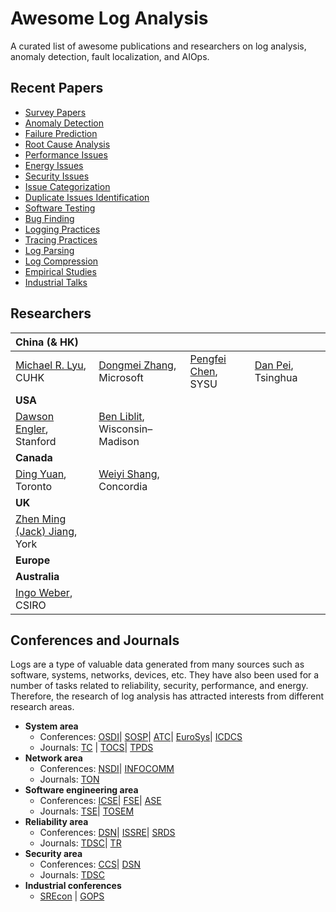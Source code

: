# Awesome Log Analysis
A curated list of awesome publications and researchers on log analysis, anomaly detection, fault localization, and AIOps.


## Recent Papers
+ [Survey Papers](./papers.md)
+ [Anomaly Detection](./papers.md#anomaly-detection)
+ [Failure Prediction](./papers.md)
+ [Root Cause Analysis](./papers.md#root-cause-analysis)
+ [Performance Issues](./papers.md#performance-tuning)
+ [Energy Issues](./papers.md)
+ [Security Issues](./papers.md)
+ [Issue Categorization](./papers.md#issue-categorization)
+ [Duplicate Issues Identification](./papers.md#duplicate-issues-identification)
+ [Software Testing](./papers.md#software-testing)
+ [Bug Finding](./papers.md)
+ [Logging Practices](./papers.md#logging-practices)
+ [Tracing Practices](./papers.md#tracing-practices)
+ [Log Parsing](./papers.md#log-parsing)
+ [Log Compression](./papers.md#log-compression)
+ [Empirical Studies](./papers.md#empirical-studies)
+ [Industrial Talks](./papers.md)

## Researchers
| China (& HK) | ||||
| :---------| :------ | :------ | :------ | :------ |
| [Michael R. Lyu](http://www.cse.cuhk.edu.hk/lyu/), CUHK | [Dongmei Zhang](https://www.microsoft.com/en-us/research/people/dongmeiz/), Microsoft | [Pengfei Chen](http://sdcs.sysu.edu.cn/content/3747), SYSU | [Dan Pei](https://netman.aiops.org/~peidan/), Tsinghua | |
| **USA** |
| [Dawson Engler](http://web.stanford.edu/~engler/), Stanford | [Ben Liblit](http://pages.cs.wisc.edu/~liblit/#bug-isolation), Wisconsin–Madison |
| **Canada** |
| [Ding Yuan](http://www.eecg.toronto.edu/~yuan/Home.html), Toronto | [Weiyi Shang](https://users.encs.concordia.ca/~shang/), Concordia |
| **UK** |
| [Zhen Ming (Jack) Jiang](http://www.cse.yorku.ca/~zmjiang/), York |
| **Europe** |
| **Australia** |
| [Ingo Weber](https://people.csiro.au/W/I/Ingo-Weber), CSIRO |

## Conferences and Journals
Logs are a type of valuable data generated from many sources such as software, systems, networks, devices, etc. They have also been used for a number of tasks related to reliability, security, performance, and energy. Therefore, the research of log analysis has attracted interests from different research areas.

+ **System area**
    + Conferences: [OSDI](https://www.usenix.org/conference/osdi18)| [SOSP](https://sosp19.rcs.uwaterloo.ca/)| [ATC](https://www.usenix.org/conference/atc19)| [EuroSys](https://www.eurosys2019.org/)| [ICDCS](https://theory.utdallas.edu/ICDCS2019/)
    + Journals: [TC](https://www.computer.org/csdl/journal/tc) | [TOCS](https://tocs.acm.org/)| [TPDS](https://www.computer.org/web/tpds)
+ **Network area**
    + Conferences: [NSDI](https://www.usenix.org/conference/nsdi19)| [INFOCOMM](https://www.infocommshow.org/)
    + Journals: [TON](https://ton.lids.mit.edu/)
+ **Software engineering area**
    + Conferences: [ICSE](https://conf.researchr.org/home/icse-2019)| [FSE](https://www.esec-fse.org/)| [ASE](https://2019.ase-conferences.org/)
    + Journals: [TSE](https://www.computer.org/web/tse)| [TOSEM](https://tosem.acm.org/)
+ **Reliability area**
    + Conferences: [DSN](https://dsmconferenceblog.wordpress.com/)| [ISSRE](http://2019.issre.net/)| [SRDS](https://srds2019.projet.liris.cnrs.fr/)
    + Journals: [TDSC](https://ieeexplore.ieee.org/xpl/RecentIssue.jsp?punumber=8858)| [TR](https://ieeexplore.ieee.org/xpl/RecentIssue.jsp?punumber=24)
+ **Security area**
    + Conferences: [CCS](http://www.wikicfp.com/cfp/servlet/event.showcfp?eventid=83847)| [DSN](http://www.dsn.org/)
    + Journals: [TDSC](https://ieeexplore.ieee.org/xpl/RecentIssue.jsp?punumber=8858)
+ **Industrial conferences**
    + [SREcon](https://www.usenix.org/conferences/byname/925) | [GOPS](https://www.bagevent.com/event/GOPS2019-shenzhen?bag_track=bagevent)




